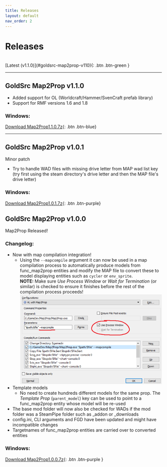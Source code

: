 ```yaml
---
title: Releases
layout: default
nav_order: 2
---
```


# Releases
<br />
[Latest (v1.1.0)](#goldsrc-map2prop-v110){: .btn .btn-green }

---

## GoldSrc Map2Prop v1.1.0

* Added support for OL (Worldcraft/Hammer/SvenCraft prefab library)
* Support for RMF versions 1.6 and 1.8

### Windows:<br>
[Download Map2Prop1.1.0.7z](https://github.com/Erty-Gamedev/GoldSrc-Map2Prop/releases/download/v1.1.0/Map2Prop1.1.0.7z){: .btn .btn-blue}

---

## GoldSrc Map2Prop v1.0.1

Minor patch
* Try to handle WAD files with missing drive letter from MAP wad list key (try first using the steam directory's drive letter and then the MAP file's drive letter)

### Windows:<br>
[Download Map2Prop1.0.1.7z](https://github.com/Erty-Gamedev/GoldSrc-Map2Prop/releases/download/v1.0.1/Map2Prop1.0.1.7z){: .btn .btn-purple}

## GoldSrc Map2Prop v1.0.0

Map2Prop Released!

### Changelog:

* Now with map compilation integration!
  * Using the `--mapcompile` argument it can now be used in a map compilation process to automatically produce models from func_map2prop entities and modify the MAP file to convert these to model displaying entities such as `cycler` or `env_sprite`.<br />
  **NOTE:** Make sure *Use Process Window* or *Wait for Termination* (or similar) is checked to ensure it finishes before the rest of the compilation process proceeds!
  ![Example advanced compile config](assets/images/mapcompile.png)
* Template models
  * No need to create hundreds different models for the same prop.
  The *Template Prop* (`parent_model`) key can be used to point to a func_map2prop entity whose model will be re-used
* The base mod folder will now also be checked for WADs if the mod folder was a SteamPipe folder such as _addon or _downloads
* config.ini, CLI arguments and FGD have been updated and might have incompatible changes
* Targetnames of func_map2prop entities are carried over to converted entities

### Windows:<br>
[Download Map2Prop1.0.0.7z](releases/Map2Prop1.0.0.7z){: .btn .btn-purple }
